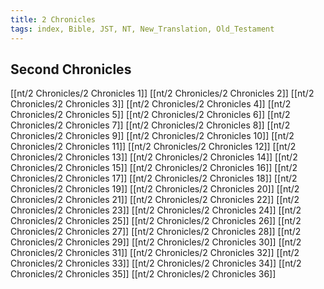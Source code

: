 ```yaml
---
title: 2 Chronicles
tags: index, Bible, JST, NT, New_Translation, Old_Testament
---
```


## Second Chronicles

[[nt/2 Chronicles/2 Chronicles 1]]
[[nt/2 Chronicles/2 Chronicles 2]]
[[nt/2 Chronicles/2 Chronicles 3]]
[[nt/2 Chronicles/2 Chronicles 4]]
[[nt/2 Chronicles/2 Chronicles 5]]
[[nt/2 Chronicles/2 Chronicles 6]]
[[nt/2 Chronicles/2 Chronicles 7]]
[[nt/2 Chronicles/2 Chronicles 8]]
[[nt/2 Chronicles/2 Chronicles 9]]
[[nt/2 Chronicles/2 Chronicles 10]]
[[nt/2 Chronicles/2 Chronicles 11]]
[[nt/2 Chronicles/2 Chronicles 12]]
[[nt/2 Chronicles/2 Chronicles 13]]
[[nt/2 Chronicles/2 Chronicles 14]]
[[nt/2 Chronicles/2 Chronicles 15]]
[[nt/2 Chronicles/2 Chronicles 16]]
[[nt/2 Chronicles/2 Chronicles 17]]
[[nt/2 Chronicles/2 Chronicles 18]]
[[nt/2 Chronicles/2 Chronicles 19]]
[[nt/2 Chronicles/2 Chronicles 20]]
[[nt/2 Chronicles/2 Chronicles 21]]
[[nt/2 Chronicles/2 Chronicles 22]]
[[nt/2 Chronicles/2 Chronicles 23]]
[[nt/2 Chronicles/2 Chronicles 24]]
[[nt/2 Chronicles/2 Chronicles 25]]
[[nt/2 Chronicles/2 Chronicles 26]]
[[nt/2 Chronicles/2 Chronicles 27]]
[[nt/2 Chronicles/2 Chronicles 28]]
[[nt/2 Chronicles/2 Chronicles 29]]
[[nt/2 Chronicles/2 Chronicles 30]]
[[nt/2 Chronicles/2 Chronicles 31]]
[[nt/2 Chronicles/2 Chronicles 32]]
[[nt/2 Chronicles/2 Chronicles 33]]
[[nt/2 Chronicles/2 Chronicles 34]]
[[nt/2 Chronicles/2 Chronicles 35]]
[[nt/2 Chronicles/2 Chronicles 36]]
